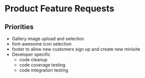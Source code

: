 # Product Feature Requests

## Priorities

- Gallery image upload and selection
- font-awesome icon selection
- footer to allow new customers sign up and create new minisite
- Developer specific
  - code cleanup 
  - code coverage testing
  - code integration testing

## 